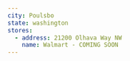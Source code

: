 ```yaml
---
city: Poulsbo
state: washington
stores:
  - address: 21200 Olhava Way NW
    name: Walmart - COMING SOON
---
```

